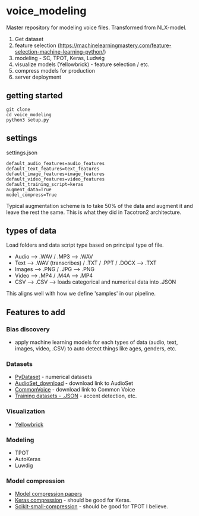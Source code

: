# voice_modeling
Master repository for modeling voice files. Transformed from NLX-model.

1. Get dataset
2. feature selection (https://machinelearningmastery.com/feature-selection-machine-learning-python/) 
3. modeling - SC, TPOT, Keras, Ludwig
4. visualize models (Yellowbrick) - feature selection / etc. 
5. compress models for production 
6. server deployment 

## getting started 
```
git clone
cd voice_modeling 
python3 setup.py 
```

## settings 

settings.json

```
default_audio_features=audio_features
default_text_features=text_features
default_image_features=image_features
default_video_features=video_features
default_training_script=keras
augment_data=True 
model_compress=True
```

Typical augmentation scheme is to take 50% of the data and augment it and leave the rest the same. This is what they did in Tacotron2 architecture. 

## types of data

Load folders and data script type based on principal type of file.

* Audio --> .WAV / .MP3 --> .WAV 
* Text --> .WAV (transcribes) / .TXT / .PPT / .DOCX --> .TXT
* Images --> .PNG / .JPG --> .PNG 
* Video --> .MP4 / .M4A --> .MP4 
* CSV --> .CSV --> loads categorical and numerical data into .JSON 

This aligns well with how we define 'samples' in our pipeline.

## Features to add
### Bias discovery
* apply machine learning models for each types of data (audio, text, images, video, .CSV) to auto detect things like ages, genders, etc. 

### Datasets
* [PyDataset](https://github.com/iamaziz/PyDataset) - numerical datasets
* [AudioSet_download]() - download link to AudioSet 
* [CommonVoice]() - download link to Common Voice 
* [Training datasets - .JSON]() - accent detection, etc. 

### Visualization
* [Yellowbrick](https://www.scikit-yb.org/en/latest/)

### Modeling 
* TPOT
* AutoKeras
* Luwdig  

### Model compression
* [Model compression papers](https://github.com/sun254/awesome-model-compression-and-acceleration)
* [Keras compression](https://github.com/DwangoMediaVillage/keras_compressor) - should be good for Keras.
* [Scikit-small-compression](https://github.com/stewartpark/scikit-small-ensemble) - should be good for TPOT I believe.
